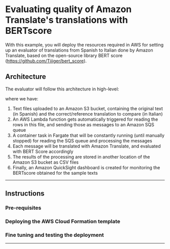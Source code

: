 # Evaluating quality of Amazon Translate's translations with BERTscore

With this example, you will deploy the resources required in AWS for setting up an evaluator of translations from Spanish to Italian done by Amazon Translate, based on the open-source library BERT score (https://github.com/Tiiiger/bert_score).

## Architecture
The evaluator will follow this architecture in high-level:



where we have:
1. Text files uploaded to an Amazon S3 bucket, containing the original text (in Spanish) and the correct/reference translation to compare (in Italian)
2. An AWS Lambda function gets automatically triggered for reading the rows in this file, and sending those as messages to an Amazon SQS queue
3. A container task in Fargate that will be constantly running (until manually stopped) for reading the SQS queue and processing the messages
4. Each message will be translated with Amazon Translate, and evaluated with BERT Score accordingly
5. The results of the processing are stored in another location of the Amazon S3 bucket as CSV files
6. Finally, an Amazon QuickSight dashboard is created for monitoring the BERTscore obtained for the sample texts

---

## Instructions

### Pre-requisites

### Deploying the AWS Cloud Formation template

### Fine tuning and testing the deployment


---
